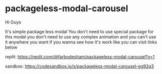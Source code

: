 # packageless-modal-carousel
Hi Guys

It's simple package less modal You don't need to use special package for this modal you don't need to use any complex animation and you can't use it anywhere you want
if you wanna see how it's work like you can visit links below

replit: https://replit.com/@farbodesham/packageless-modal-carousel?v=1


sandbox: https://codesandbox.io/s/packageless-modal-carousel-gg92q3
